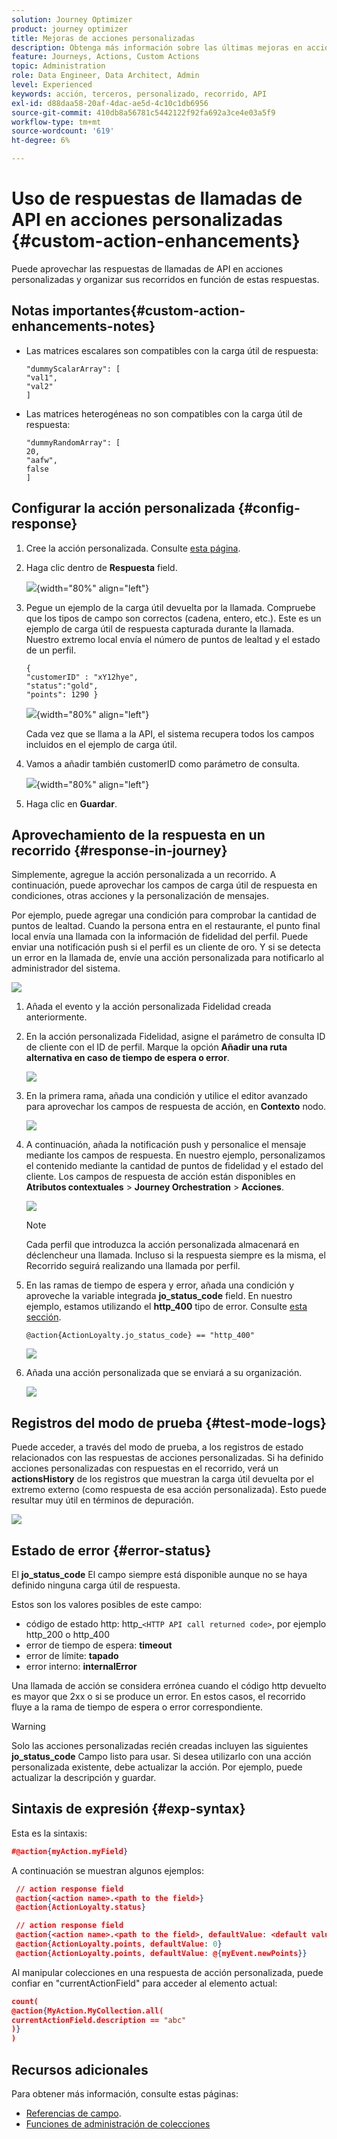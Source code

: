 ```yaml
---
solution: Journey Optimizer
product: journey optimizer
title: Mejoras de acciones personalizadas
description: Obtenga más información sobre las últimas mejoras en acciones personalizadas
feature: Journeys, Actions, Custom Actions
topic: Administration
role: Data Engineer, Data Architect, Admin
level: Experienced
keywords: acción, terceros, personalizado, recorrido, API
exl-id: d88daa58-20af-4dac-ae5d-4c10c1db6956
source-git-commit: 410db8a56781c5442122f92fa692a3ce4e03a5f9
workflow-type: tm+mt
source-wordcount: '619'
ht-degree: 6%

---
```


# Uso de respuestas de llamadas de API en acciones personalizadas {#custom-action-enhancements}

Puede aprovechar las respuestas de llamadas de API en acciones personalizadas y organizar sus recorridos en función de estas respuestas.

<!--
You can now leverage API call responses in custom actions and orchestrate your journeys based on these responses.

This capability was previously only available when using data sources. You can now use it with custom actions. 
-->

## Notas importantes{#custom-action-enhancements-notes}

<!--
* Custom actions should only be used with private or internal endpoints, and used with an appropriate capping or throttling limit. See [this page](../configuration/external-systems.md). 
-->

* Las matrices escalares son compatibles con la carga útil de respuesta:

  ```
  "dummyScalarArray": [
  "val1",
  "val2"
  ]
  ```

* Las matrices heterogéneas no son compatibles con la carga útil de respuesta:

  ```
  "dummyRandomArray": [
  20,
  "aafw",
  false
  ]
  ```

<!--
## Best practices{#custom-action-enhancements-best-practices}

A capping limit of 5000 calls/s is defined for all custom actions. This limit has been set based on customers usage, to protect external endpoints targeted by custom actions. You need to take this into account in your audience-based journeys by defining an appropriate reading rate (5000 profiles/s when custom actions are used). If needed, you can override this setting by defining a greater capping or throttling limit through our Capping/Throttling APIs. See [this page](../configuration/external-systems.md).

You should not target public endpoints with custom actions for various reasons:

* Without proper capping or throttling, there is a risk of sending too many calls to a public endpoint that may not support such volume.
* Profile data can be sent through custom actions, so targeting a public endpoint could lead to inadvertently sharing personal information externally.
* You have no control on the data being returned by public endpoints. If an endpoint changes its API or starts sending incorrect information, those will be made available in communications sent, with potential negative impacts.
-->

<!--
## Define the custom action {#define-custom-action}

When defining the custom action, two enhancements have been made available: the addition of the GET method and the new payload response field. The other options and parameters are unchanged. See [this page](../action/about-custom-action-configuration.md).

### Endpoint configuration {#endpoint-configuration}

The **URL configuration** section has been renamed **Endpoint configuration**.

In the **Method** drop-down, you can now select **GET**.

![](assets/action-response1.png){width="70%" align="left"}

### Payloads {#payloads-new}

The **Action parameters** section has been renamed **Payloads**. Two fields are available:

* The **Request** field: this field is only available for POST and PUT calling methods.
* The **Response** field: this is the new capability. This field as available for all calling methods.

>[!NOTE]
> 
>Both these fields are optional.

![](assets/action-response2.png){width="70%" align="left"}
-->

## Configurar la acción personalizada {#config-response}

1. Cree la acción personalizada. Consulte [esta página](../action/about-custom-action-configuration.md).

1. Haga clic dentro de **Respuesta** field.

   ![](assets/action-response2.png){width="80%" align="left"}

1. Pegue un ejemplo de la carga útil devuelta por la llamada. Compruebe que los tipos de campo son correctos (cadena, entero, etc.). Este es un ejemplo de carga útil de respuesta capturada durante la llamada. Nuestro extremo local envía el número de puntos de lealtad y el estado de un perfil.

   ```
   {
   "customerID" : "xY12hye",    
   "status":"gold",
   "points": 1290 }
   ```

   ![](assets/action-response4.png){width="80%" align="left"}

   Cada vez que se llama a la API, el sistema recupera todos los campos incluidos en el ejemplo de carga útil.

1. Vamos a añadir también customerID como parámetro de consulta.

   ![](assets/action-response9.png){width="80%" align="left"}

1. Haga clic en **Guardar**.

## Aprovechamiento de la respuesta en un recorrido {#response-in-journey}

Simplemente, agregue la acción personalizada a un recorrido. A continuación, puede aprovechar los campos de carga útil de respuesta en condiciones, otras acciones y la personalización de mensajes.

Por ejemplo, puede agregar una condición para comprobar la cantidad de puntos de lealtad. Cuando la persona entra en el restaurante, el punto final local envía una llamada con la información de fidelidad del perfil. Puede enviar una notificación push si el perfil es un cliente de oro. Y si se detecta un error en la llamada de, envíe una acción personalizada para notificarlo al administrador del sistema.

![](assets/action-response5.png)

1. Añada el evento y la acción personalizada Fidelidad creada anteriormente.

1. En la acción personalizada Fidelidad, asigne el parámetro de consulta ID de cliente con el ID de perfil. Marque la opción **Añadir una ruta alternativa en caso de tiempo de espera o error**.

   ![](assets/action-response10.png)

1. En la primera rama, añada una condición y utilice el editor avanzado para aprovechar los campos de respuesta de acción, en **Contexto** nodo.

   ![](assets/action-response6.png)

1. A continuación, añada la notificación push y personalice el mensaje mediante los campos de respuesta. En nuestro ejemplo, personalizamos el contenido mediante la cantidad de puntos de fidelidad y el estado del cliente. Los campos de respuesta de acción están disponibles en **Atributos contextuales** > **Journey Orchestration** > **Acciones**.

   ![](assets/action-response8.png)

   >[!NOTE]
   >
   >Cada perfil que introduzca la acción personalizada almacenará en déclencheur una llamada. Incluso si la respuesta siempre es la misma, el Recorrido seguirá realizando una llamada por perfil.

1. En las ramas de tiempo de espera y error, añada una condición y aproveche la variable integrada **jo_status_code** field. En nuestro ejemplo, estamos utilizando el
   **http_400** tipo de error. Consulte [esta sección](#error-status).

   ```
   @action{ActionLoyalty.jo_status_code} == "http_400"
   ```

   ![](assets/action-response7.png)

1. Añada una acción personalizada que se enviará a su organización.

   ![](assets/action-response11.png)

## Registros del modo de prueba {#test-mode-logs}

Puede acceder, a través del modo de prueba, a los registros de estado relacionados con las respuestas de acciones personalizadas. Si ha definido acciones personalizadas con respuestas en el recorrido, verá un **actionsHistory** de los registros que muestran la carga útil devuelta por el extremo externo (como respuesta de esa acción personalizada). Esto puede resultar muy útil en términos de depuración.

![](assets/action-response12.png)

## Estado de error {#error-status}

El **jo_status_code** El campo siempre está disponible aunque no se haya definido ninguna carga útil de respuesta.

Estos son los valores posibles de este campo:

* código de estado http: http_`<HTTP API call returned code>`, por ejemplo http_200 o http_400
* error de tiempo de espera: **timeout**
* error de límite: **tapado**
* error interno: **internalError**

Una llamada de acción se considera errónea cuando el código http devuelto es mayor que 2xx o si se produce un error. En estos casos, el recorrido fluye a la rama de tiempo de espera o error correspondiente.

>[!WARNING]
>
>Solo las acciones personalizadas recién creadas incluyen las siguientes **jo_status_code** Campo listo para usar. Si desea utilizarlo con una acción personalizada existente, debe actualizar la acción. Por ejemplo, puede actualizar la descripción y guardar.

## Sintaxis de expresión {#exp-syntax}

Esta es la sintaxis:

```json
#@action{myAction.myField} 
```

A continuación se muestran algunos ejemplos:

```json
 // action response field
 @action{<action name>.<path to the field>}
 @action{ActionLoyalty.status}
```

```json
 // action response field
 @action{<action name>.<path to the field>, defaultValue: <default value expression>}
 @action{ActionLoyalty.points, defaultValue: 0}
 @action{ActionLoyalty.points, defaultValue: @{myEvent.newPoints}}
```

Al manipular colecciones en una respuesta de acción personalizada, puede confiar en &quot;currentActionField&quot; para acceder al elemento actual:

```json
count(
@action{MyAction.MyCollection.all(
currentActionField.description == "abc"
)}
)
```

## Recursos adicionales

Para obtener más información, consulte estas páginas:

* [Referencias de campo](../building-journeys/expression/field-references.md).
* [Funciones de administración de colecciones](../building-journeys/expression/collection-management-functions.md)
